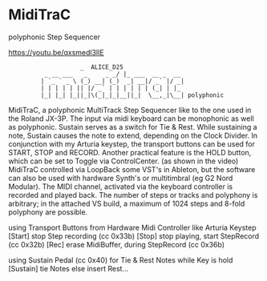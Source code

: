 # MidiTraC
polyphonic Step Sequencer

https://youtu.be/qxsmedl3lIE

						_  ALICE_D25
			  _ __ ___   _     _ _/ |_ ___  __ _  __
			 | `_ ` _ \ (_) __| (_)  _| __|/ _` |/ _|
			 | | | | | || |/ _` | | | | | | (_| | |_ 
			 |_| |_| |_||_|\(_|_|_|__||_|  \__,_|\__| polyphonic

MidiTraC, a polyphonic MultiTrack Step Sequencer like to the one used in the Roland JX-3P. 
The input via midi keyboard can be monophonic as well as polyphonic. Sustain serves as a
switch for Tie & Rest. While sustaining a note, Sustain causes the note to extend, 
depending on the Clock Divider. In conjunction with my Arturia keystep, the transport 
buttons can be used for START, STOP and RECORD. Another practical feature is the HOLD 
button, which can be set to Toggle via ControlCenter. (as shown in the video) MidiTraC 
controlled via LoopBack some VST's in Ableton, but the software can also be used with 
hardware Synth's or multitimbral (eg G2 Nord Modular). The MIDI channel, activated via the 
keyboard controller is recorded and played back. The number of steps or tracks and polyphony 
is arbitrary; in the attached VS build, a maximum of 1024 steps and 8-fold polyphony are possible.

using Transport Buttons from Hardware Midi Controller like Arturia Keystep
[Start] stop Step recording (cc 0x33b)
[Stop] stop playing, start StepRecord (cc 0x32b)
[Rec] erase MidiBuffer, during StepRecord (cc 0x36b)

using Sustain Pedal (cc 0x40) for Tie & Rest Notes
while Key is hold [Sustain] tie Notes
else insert Rest...

